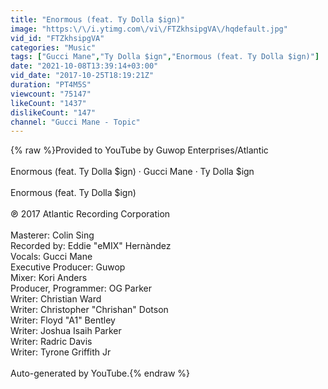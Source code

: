 ```yaml
---
title: "Enormous (feat. Ty Dolla $ign)"
image: "https:\/\/i.ytimg.com\/vi\/FTZkhsipgVA\/hqdefault.jpg"
vid_id: "FTZkhsipgVA"
categories: "Music"
tags: ["Gucci Mane","Ty Dolla $ign","Enormous (feat. Ty Dolla $ign)"]
date: "2021-10-08T13:39:14+03:00"
vid_date: "2017-10-25T18:19:21Z"
duration: "PT4M5S"
viewcount: "75147"
likeCount: "1437"
dislikeCount: "147"
channel: "Gucci Mane - Topic"
---
```

{% raw %}Provided to YouTube by Guwop Enterprises/Atlantic<br /><br />Enormous (feat. Ty Dolla $ign) · Gucci Mane · Ty Dolla $ign<br /><br />Enormous (feat. Ty Dolla $ign)<br /><br />℗ 2017 Atlantic Recording Corporation<br /><br />Masterer: Colin Sing<br />Recorded by: Eddie &quot;eMIX&quot; Hernàndez<br />Vocals: Gucci Mane<br />Executive  Producer: Guwop<br />Mixer: Kori Anders<br />Producer, Programmer: OG Parker<br />Writer: Christian Ward<br />Writer: Christopher &quot;Chrishan&quot; Dotson<br />Writer: Floyd &quot;A1&quot; Bentley<br />Writer: Joshua Isaih Parker<br />Writer: Radric Davis<br />Writer: Tyrone Griffith Jr<br /><br />Auto-generated by YouTube.{% endraw %}
